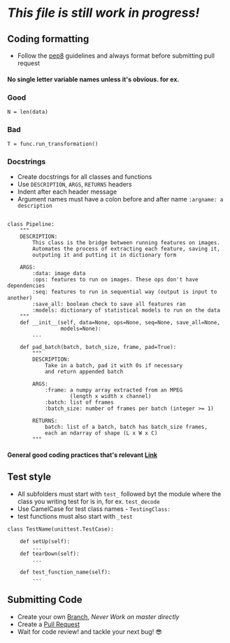 # *This file is still work in progress!*

## Coding formatting
* Follow the [pep8](https://www.python.org/dev/peps/pep-0008/) guidelines and always format before submitting pull request    

#### No single letter variable names unless it's obvious. for ex.
### Good
```
N = len(data)
```

### Bad
```
T = func.run_transformation()
```

### Docstrings
* Create docstrings for all classes and functions
* Use `DESCRIPTION`, `ARGS`, `RETURNS` headers
* Indent after each header message
* Argument names must have a colon before and after name `:argname: a description`
```

class Pipeline:
    """
    DESCRIPTION:
        This class is the bridge between running features on images.
        Automates the process of extracting each feature, saving it,
        outputing it and putting it in dictionary form

    ARGS:
        :data: image data
        :ops: features to run on images. These ops don't have dependencies
        :seq: features to run in sequential way (output is input to another)
        :save_all: boolean check to save all features ran
        :models: dictionary of statistical models to run on the data
    """
    def __init__(self, data=None, ops=None, seq=None, save_all=None,
                 models=None):
        ...

    def pad_batch(batch, batch_size, frame, pad=True):
        """
        DESCRIPTION:
            Take in a batch, pad it with 0s if necessary
            and return appended batch

        ARGS:
            :frame: a numpy array extracted from an MPEG
                    (length x width x channel)
            :batch: list of frames
            :batch_size: number of frames per batch (integer >= 1)

        RETURNS:
            batch: list of a batch, batch has batch_size frames,
            each an ndarray of shape (L x W x C)
        """
```

#### General good coding practices that's relevant [Link](https://gist.github.com/sloria/7001839)


## Test style
* All subfolders must start with `test_` followed byt the module where the class you writing test for is in, for ex. `test_decode` 
* Use CamelCase for test class names - `TestingClass:`
* test functions must also start with `_test`

```
class TestName(unittest.TestCase):

    def setUp(self):
        ...
    def tearDown(self):
        ...

    def test_function_name(self):
        ...
```

## Submitting Code
* Create your own [Branch](https://help.github.com/articles/creating-and-deleting-branches-within-your-repository/), *Never Work on master directly*
* Create a [Pull Request](https://help.github.com/articles/about-pull-requests/)
* Wait for code review! and tackle your next bug! :sunglasses: